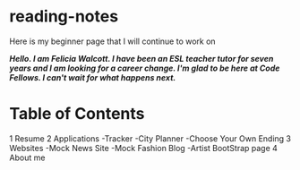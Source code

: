 # reading-notes
Here is my beginner page that I will continue to work on

***Hello. I am Felicia Walcott. I have been an ESL teacher tutor for seven years and I am looking for a career change. I'm glad to be here at Code Fellows. I can't wait for what happens next.***


# Table of Contents #

1 Resume 
2 Applications 
-Tracker 
-City Planner 
-Choose Your Own Ending 
3 Websites
-Mock News Site
-Mock Fashion Blog 
-Artist BootStrap page 
4 About me
